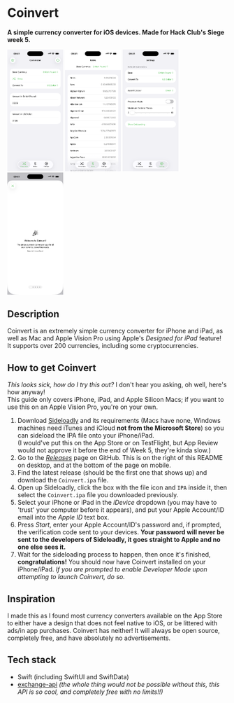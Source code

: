# Coinvert
**A simple currency converter for iOS devices. Made for Hack Club's Siege week 5.**

<img src="/Image1.PNG" width=128> <img src="/Image2.PNG" width=128>
<img src="/Image3.PNG" width=128> <img src="/Image4.PNG" width=128>
## Description
Coinvert is an extremely simple currency converter for iPhone and iPad, as well as Mac and Apple Vision Pro using Apple's *Designed for iPad* feature!  
It supports over 200 currencies, including some cryptocurrencies.

## How to get Coinvert
*This looks sick, how do I try this out?* I don't hear you asking, oh well, here's how anyway!  
This guide only covers iPhone, iPad, and Apple Silicon Macs; if you want to use this on an Apple Vision Pro, you're on your own.
1. Download [Sideloadly](https://sideloadly.io/#download) and its requirements (Macs have none, Windows machines need iTunes and iCloud **not from the Microsoft Store**) so you can sideload the IPA file onto your iPhone/iPad.  
(I would've put this on the App Store or on TestFlight, but App Review would not approve it before the end of Week 5, they're kinda slow.)
2. Go to the [*Releases*](https://github.com/ConsciousBone/Coinvert/releases/tag/stable) page on GitHub. This is on the right of this README on desktop, and at the bottom of the page on mobile.
3. Find the latest release (should be the first one that shows up) and download the `Coinvert.ipa` file.
4. Open up Sideloadly, click the box with the file icon and `IPA` inside it, then select the `Coinvert.ipa` file you downloaded previously.
5. Select your iPhone or iPad in the *iDevice* dropdown (you may have to 'trust' your computer before it appears), and put your Apple Account/ID email into the *Apple ID* text box.
6. Press *Start*, enter your Apple Account/ID's password and, if prompted, the verification code sent to your devices. **Your password will never be sent to the developers of Sideloadly, it goes straight to Apple and no one else sees it.**
7. Wait for the sideloading process to happen, then once it's finished, **congratulations!** You should now have Coinvert installed on your iPhone/iPad. *If you are prompted to enable *Developer Mode* upon attempting to launch Coinvert, do so.*

## Inspiration
I made this as I found most currency converters available on the App Store to either have a design that does not feel native to iOS, or be littered with ads/in app purchases. Coinvert has neither! It will always be open source, completely free, and have absolutely no advertisements.

## Tech stack
- Swift (including SwiftUI and SwiftData)
- [exchange-api](https://github.com/fawazahmed0/exchange-api) *(the whole thing would not be possible without this, this API is so cool, and completely free with no limits!!)*
